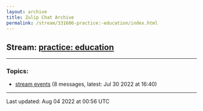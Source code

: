```yaml
---
layout: archive
title: Zulip Chat Archive
permalink: /stream/331606-practice:-education/index.html
---
```


## Stream: [practice: education](https://mattecapu.github.io/ct-zulip-archive/stream/331606-practice:-education/index.html)
---

### Topics:

* [stream events](topic/topic_stream.20events.html) (8 messages, latest: Jul 30 2022 at 16:40)

<hr><p>Last updated: Aug 04 2022 at 00:56 UTC</p>